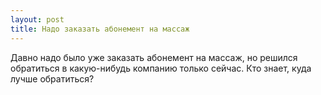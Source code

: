 ```yaml
---
layout: post 
title: Надо заказать абонемент на массаж 
--- 
```

Давно надо было уже заказать абонемент на массаж, но решился обратиться в какую-нибудь компанию только сейчас. Кто знает, куда лучше обратиться?